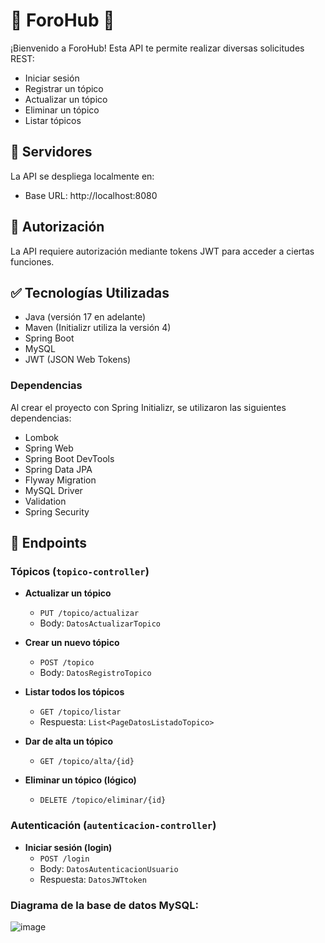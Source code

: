 # 🌟 ForoHub 🌟

¡Bienvenido a ForoHub! Esta API te permite realizar diversas solicitudes REST:

* Iniciar sesión
* Registrar un tópico
* Actualizar un tópico
* Eliminar un tópico
* Listar tópicos

## 🚀 Servidores

La API se despliega localmente en:
* Base URL: http://localhost:8080

## 🔐 Autorización

La API requiere autorización mediante tokens JWT para acceder a ciertas funciones.

## ✅ Tecnologías Utilizadas

- Java (versión 17 en adelante)
- Maven (Initializr utiliza la versión 4)
- Spring Boot
- MySQL
- JWT (JSON Web Tokens)

### Dependencias
Al crear el proyecto con Spring Initializr, se utilizaron las siguientes dependencias:

- Lombok
- Spring Web
- Spring Boot DevTools
- Spring Data JPA
- Flyway Migration
- MySQL Driver
- Validation
- Spring Security

## 🌟 Endpoints

### Tópicos (`topico-controller`)

- **Actualizar un tópico**
   - `PUT /topico/actualizar`
   - Body: `DatosActualizarTopico`

- **Crear un nuevo tópico**
   - `POST /topico`
   - Body: `DatosRegistroTopico`

- **Listar todos los tópicos**
   - `GET /topico/listar`
   - Respuesta: `List<PageDatosListadoTopico>`

- **Dar de alta un tópico**
   - `GET /topico/alta/{id}`

- **Eliminar un tópico (lógico)**
   - `DELETE /topico/eliminar/{id}`
 

### Autenticación (`autenticacion-controller`)

- **Iniciar sesión (login)**
   - `POST /login`
   - Body: `DatosAutenticacionUsuario`
   - Respuesta: `DatosJWTtoken`

### Diagrama de la base de datos MySQL:
![image](https://github.com/user-attachments/assets/7ec6c4b6-632b-4ccc-bcd8-c69e3c428d2f)
